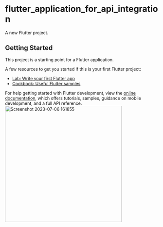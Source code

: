 # flutter_application_for_api_integration

A new Flutter project.

## Getting Started

This project is a starting point for a Flutter application.

A few resources to get you started if this is your first Flutter project:

- [Lab: Write your first Flutter app](https://docs.flutter.dev/get-started/codelab)
- [Cookbook: Useful Flutter samples](https://docs.flutter.dev/cookbook)

For help getting started with Flutter development, view the
[online documentation](https://docs.flutter.dev/), which offers tutorials,
samples, guidance on mobile development, and a full API reference.
<img width="383" alt="Screenshot 2023-07-06 161855" src="https://github.com/flutterexcel/flutter_application_for_api-integration/assets/14344186/4d7aaf94-6704-43cc-935f-5ab2c6e67c73">

